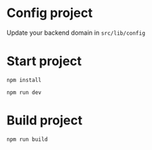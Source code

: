 # Config project
Update your backend domain in `src/lib/config`

# Start project

```
npm install
```

```
npm run dev
```
# Build project

```
npm run build
```